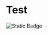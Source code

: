 # Test



![Static Badge]( https://img.shields.io/badge/bioinformatics-PyHLicorn-green?link=https://academic.oup.com/bioinformatics)



